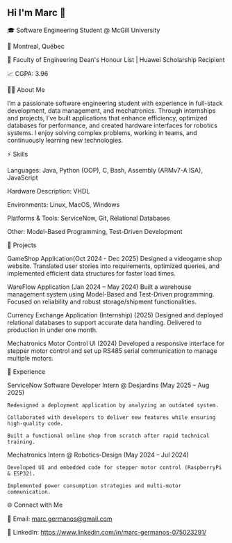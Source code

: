 ## Hi I'm Marc 👋

🎓 Software Engineering Student @ McGill University

📍 Montreal, Québec

🌟 Faculty of Engineering Dean's Honour List | Huawei Scholarship Recipient

📈 CGPA: 3.96


🧑‍💻 About Me

I’m a passionate software engineering student with experience in full-stack development, data management, and mechatronics. Through internships and projects, I’ve built applications that enhance efficiency, optimized databases for performance, and created hardware interfaces for robotics systems. I enjoy solving complex problems, working in teams, and continuously learning new technologies.

⚡ Skills

Languages: Java, Python (OOP), C, Bash, Assembly (ARMv7-A ISA), JavaScript

Hardware Description: VHDL

Environments: Linux, MacOS, Windows

Platforms & Tools: ServiceNow, Git, Relational Databases

Other: Model-Based Programming, Test-Driven Development

🚀 Projects

GameShop Application(Oct 2024 - Dec 2025)
Designed a videogame shop website. Translated user stories into requirements, optimized queries, and implemented efficient data structures for faster load times.

WareFlow Application (Jan 2024 – May 2024)
Built a warehouse management system using Model-Based and Test-Driven programming. Focused on reliability and robust storage/shipment functionalities.

Currency Exchange Application (Internship) (2025)
Designed and deployed relational databases to support accurate data handling. Delivered to production in under one month.

Mechatronics Motor Control UI (2024)
Developed a responsive interface for stepper motor control and set up RS485 serial communication to manage multiple motors.



💼 Experience

ServiceNow Software Developer Intern @ Desjardins (May 2025 – Aug 2025)


    Redesigned a deployment application by analyzing an outdated system.
  
    Collaborated with developers to deliver new features while ensuring high-quality code.
  
    Built a functional online shop from scratch after rapid technical training.



Mechatronics Intern @ Robotics-Design (May 2024 – Jul 2024)


    Developed UI and embedded code for stepper motor control (RaspberryPi & ESP32).
  
    Implemented power consumption strategies and multi-motor communication.


🌐 Connect with Me

📧 Email: marc.germanos@gmail.com

🔗 LinkedIn: https://www.linkedin.com/in/marc-germanos-075023291/
